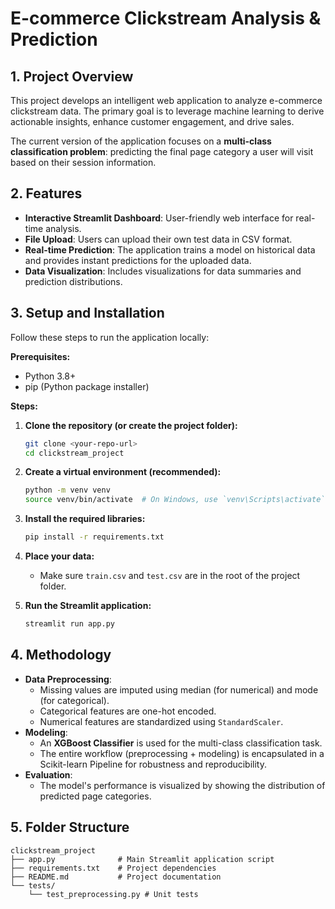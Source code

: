# E-commerce Clickstream Analysis & Prediction

## 1. Project Overview

This project develops an intelligent web application to analyze e-commerce clickstream data. The primary goal is to leverage machine learning to derive actionable insights, enhance customer engagement, and drive sales.

The current version of the application focuses on a **multi-class classification problem**: predicting the final page category a user will visit based on their session information.

## 2. Features

- **Interactive Streamlit Dashboard**: User-friendly web interface for real-time analysis.
- **File Upload**: Users can upload their own test data in CSV format.
- **Real-time Prediction**: The application trains a model on historical data and provides instant predictions for the uploaded data.
- **Data Visualization**: Includes visualizations for data summaries and prediction distributions.

## 3. Setup and Installation

Follow these steps to run the application locally:

**Prerequisites:**
- Python 3.8+
- pip (Python package installer)

**Steps:**

1.  **Clone the repository (or create the project folder):**
    ```bash
    git clone <your-repo-url>
    cd clickstream_project
    ```

2.  **Create a virtual environment (recommended):**
    ```bash
    python -m venv venv
    source venv/bin/activate  # On Windows, use `venv\Scripts\activate`
    ```

3.  **Install the required libraries:**
    ```bash
    pip install -r requirements.txt
    ```

4.  **Place your data:**
    - Make sure `train.csv` and `test.csv` are in the root of the project folder.

5.  **Run the Streamlit application:**
    ```bash
    streamlit run app.py
    ```

## 4. Methodology

- **Data Preprocessing**:
  - Missing values are imputed using median (for numerical) and mode (for categorical).
  - Categorical features are one-hot encoded.
  - Numerical features are standardized using `StandardScaler`.
- **Modeling**:
  - An **XGBoost Classifier** is used for the multi-class classification task.
  - The entire workflow (preprocessing + modeling) is encapsulated in a Scikit-learn Pipeline for robustness and reproducibility.
- **Evaluation**:
  - The model's performance is visualized by showing the distribution of predicted page categories.

## 5. Folder Structure

```
clickstream_project
├── app.py              # Main Streamlit application script
├── requirements.txt    # Project dependencies
├── README.md           # Project documentation
└── tests/
    └── test_preprocessing.py # Unit tests
```
